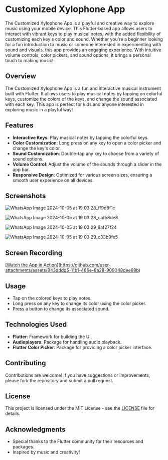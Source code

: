 
# Customized Xylophone App
The Customized Xylophone App is a playful and creative way to explore music using your mobile device. This Flutter-based app allows users to interact with vibrant keys to play musical notes, with the added flexibility of customizing each key's color and sound. Whether you're a beginner looking for a fun introduction to music or someone interested in experimenting with sound and visuals, this app provides an engaging experience. With intuitive volume controls, color pickers, and sound options, it brings a personal touch to making music!

## Overview

The Customized Xylophone App is a fun and interactive musical instrument built with Flutter. It allows users to play musical notes by tapping on colorful keys, customize the colors of the keys, and change the sound associated with each key. This app is perfect for kids and anyone interested in exploring music in a playful way!

## Features

- **Interactive Keys**: Play musical notes by tapping the colorful keys.
- **Color Customization**: Long press on any key to open a color picker and change the key's color.
- **Sound Customization**: Double-tap any key to choose from a variety of sound options.
- **Volume Control**: Adjust the volume of the sounds through a slider in the app bar.
- **Responsive Design**: Optimized for various screen sizes, ensuring a smooth user experience on all devices.

## Screenshots

![WhatsApp Image 2024-10-05 at 19 03 28_ff9d8f1c](https://github.com/user-attachments/assets/0ccb726b-8abf-4c3b-96b7-cf1bd4ff28b3)

![WhatsApp Image 2024-10-05 at 19 03 28_caf58de8](https://github.com/user-attachments/assets/fdbbe4e3-02e6-4fd6-bf38-1db8f2a3b68d)

![WhatsApp Image 2024-10-05 at 19 03 29_8af27f24](https://github.com/user-attachments/assets/c239ac67-694c-4f27-ae6b-3631ce1e26ca)

![WhatsApp Image 2024-10-05 at 19 03 29_c33b9fe5](https://github.com/user-attachments/assets/234585cd-5a27-42c5-aea6-8176dfa0e7f7)

## Screen Recording

[[Watch the App in Action](https://github.com/user-attachments/assets/cd21ac35-c729-4824-a76a-6db87c3cd958)](https://github.com/user-attachments/assets/843dddd5-11b1-466e-8a28-909048dee69b)

## Usage

- Tap on the colored keys to play notes.
- Long press on any key to change its color using the color picker.
- Press a button to change its associated sound.


## Technologies Used

- **Flutter**: Framework for building the UI.
- **Audioplayers**: Package for handling audio playback.
- **Flutter Color Picker**: Package for providing a color picker interface.

## Contributing

Contributions are welcome! If you have suggestions or improvements, please fork the repository and submit a pull request.

## License

This project is licensed under the MIT License - see the [LICENSE](LICENSE) file for details.

## Acknowledgments

- Special thanks to the Flutter community for their resources and packages.
- Inspired by music and creativity!

